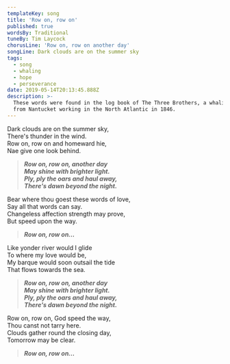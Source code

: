 ```yaml
---
templateKey: song
title: 'Row on, row on'
published: true
wordsBy: Traditional
tuneBy: Tim Laycock
chorusLine: 'Row on, row on another day'
songLine: Dark clouds are on the summer sky
tags:
  - song
  - whaling
  - hope
  - perseverance
date: 2019-05-14T20:13:45.888Z
description: >-
  These words were found in the log book of The Three Brothers, a whaling ship
  from Nantucket working in the North Atlantic in 1846.
---
```

Dark clouds are on the summer sky,\
There's thunder in the wind.\
Row on, row on and homeward hie,\
Nae give one look behind.

> ***Row on, row on, another day\
May shine with brighter light.\
Ply, ply the oars and haul away,\
There's dawn beyond the night.***

Bear where thou goest these words of love,\
Say all that words can say.\
Changeless affection strength may prove,\
But speed upon the way.

> ***Row on, row on...***

Like yonder river would I glide\
To where my love would be,\
My barque would soon outsail the tide\
That flows towards the sea.

> ***Row on, row on, another day\
May shine with brighter light.\
Ply, ply the oars and haul away,\
There's dawn beyond the night.***

Row on, row on, God speed the way,\
Thou canst not tarry here.\
Clouds gather round the closing day,\
Tomorrow may be clear.

> ***Row on, row on...***
